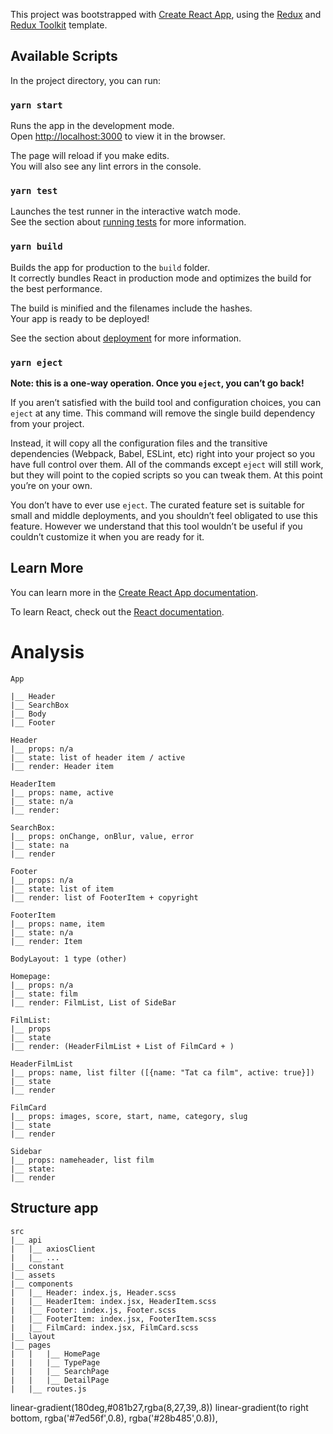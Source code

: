 This project was bootstrapped with [Create React App](https://github.com/facebook/create-react-app), using the [Redux](https://redux.js.org/) and [Redux Toolkit](https://redux-toolkit.js.org/) template.

## Available Scripts

In the project directory, you can run:

### `yarn start`

Runs the app in the development mode.<br />
Open [http://localhost:3000](http://localhost:3000) to view it in the browser.

The page will reload if you make edits.<br />
You will also see any lint errors in the console.

### `yarn test`

Launches the test runner in the interactive watch mode.<br />
See the section about [running tests](https://facebook.github.io/create-react-app/docs/running-tests) for more information.

### `yarn build`

Builds the app for production to the `build` folder.<br />
It correctly bundles React in production mode and optimizes the build for the best performance.

The build is minified and the filenames include the hashes.<br />
Your app is ready to be deployed!

See the section about [deployment](https://facebook.github.io/create-react-app/docs/deployment) for more information.

### `yarn eject`

**Note: this is a one-way operation. Once you `eject`, you can’t go back!**

If you aren’t satisfied with the build tool and configuration choices, you can `eject` at any time. This command will remove the single build dependency from your project.

Instead, it will copy all the configuration files and the transitive dependencies (Webpack, Babel, ESLint, etc) right into your project so you have full control over them. All of the commands except `eject` will still work, but they will point to the copied scripts so you can tweak them. At this point you’re on your own.

You don’t have to ever use `eject`. The curated feature set is suitable for small and middle deployments, and you shouldn’t feel obligated to use this feature. However we understand that this tool wouldn’t be useful if you couldn’t customize it when you are ready for it.

## Learn More

You can learn more in the [Create React App documentation](https://facebook.github.io/create-react-app/docs/getting-started).

To learn React, check out the [React documentation](https://reactjs.org/).

# Analysis

```
App

|__ Header
|__ SearchBox
|__ Body
|__ Footer

Header
|__ props: n/a
|__ state: list of header item / active
|__ render: Header item

HeaderItem
|__ props: name, active
|__ state: n/a
|__ render:

SearchBox:
|__ props: onChange, onBlur, value, error
|__ state: na
|__ render

Footer
|__ props: n/a
|__ state: list of item
|__ render: list of FooterItem + copyright

FooterItem
|__ props: name, item
|__ state: n/a
|__ render: Item

BodyLayout: 1 type (other)

Homepage:
|__ props: n/a
|__ state: film
|__ render: FilmList, List of SideBar

FilmList:
|__ props
|__ state
|__ render: (HeaderFilmList + List of FilmCard + )

HeaderFilmList
|__ props: name, list filter ([{name: "Tat ca film", active: true}])
|__ state
|__ render

FilmCard
|__ props: images, score, start, name, category, slug
|__ state
|__ render

Sidebar
|__ props: nameheader, list film
|__ state:
|__ render
```

## Structure app

```
src
|__ api
|   |__ axiosClient
|   |__ ...
|__ constant
|__ assets
|__ components
|   |__ Header: index.js, Header.scss
|   |__ HeaderItem: index.jsx, HeaderItem.scss
|   |__ Footer: index.js, Footer.scss
|   |__ FooterItem: index.jsx, FooterItem.scss
|   |__ FilmCard: index.jsx, FilmCard.scss
|__ layout
|__ pages
|   |   |__ HomePage
|   |   |__ TypePage
|   |   |__ SearchPage
|   |   |__ DetailPage
|   |__ routes.js
```

linear-gradient(180deg,#081b27,rgba(8,27,39,.8))
linear-gradient(to right bottom, rgba('#7ed56f',0.8), rgba('#28b485',0.8)),